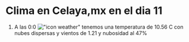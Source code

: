 # Clima en Celaya,mx en el dia 11

1. A las 0:0 !["icon weather"](http://openweathermap.org/img/w/03n.png) tenemos una temperatura de 10.56 C con nubes dispersas y  vientos de 1.21 y nubosidad al 47%
